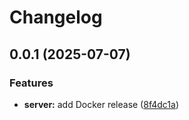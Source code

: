 # Changelog

## 0.0.1 (2025-07-07)


### Features

* **server:** add Docker release ([8f4dc1a](https://github.com/tiltcamp/devicemonster/commit/8f4dc1aa052a07d528881285530ec930cb6c5f9a))
